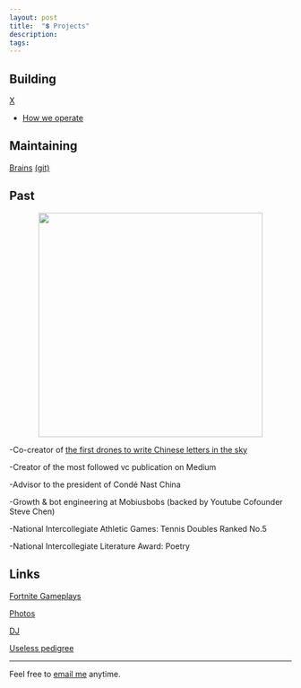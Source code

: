 ```yaml
---
layout: post
title:  "💲 Projects"
description: 
tags: 
---
```



## Building

[X](http://readyplayerx.com/)

- [How we operate](http://memo.readyplayerx.com/)


## Maintaining

[Brains](http://www.ab0ve.co/2040/12/03/knowledge-base.html) [(git)](https://github.com/allenleein/brains)


## Past

<p align="center">
<img width="400" src="https://media.giphy.com/media/VEW46rDEpek0NomHzP/giphy.gif" />
</p>

-Co-creator of [the first drones to write Chinese letters in the sky](https://vimeo.com/111901733)

-Creator of the most followed vc publication on Medium

-Advisor to the president of Condé Nast China

-Growth & bot engineering at Mobiusbobs (backed by Youtube Cofounder Steve Chen)

-National Intercollegiate Athletic Games: Tennis Doubles Ranked No.5 

-National Intercollegiate Literature Award: Poetry


## Links

[Fortnite Gameplays](https://www.instagram.com/gho00sts/)

[Photos](https://vsco.co/allenleein/gallery)

[DJ](https://soundcloud.com/archilab)

[Useless pedigree](https://www.linkedin.com/in/allen-lee-52b16378/)


---

Feel free to [email me](mailto:allenleein@gmail.com) anytime. 





